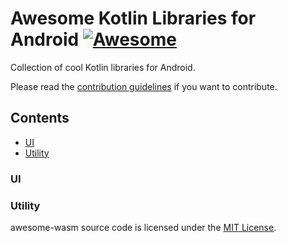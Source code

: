 # Awesome Kotlin Libraries for Android [![Awesome](https://cdn.rawgit.com/sindresorhus/awesome/d7305f38d29fed78fa85652e3a63e154dd8e8829/media/badge.svg)](https://github.com/sindresorhus/awesome)

Collection of cool Kotlin libraries for Android.

Please read the [contribution guidelines](CONTRIBUTING.md) if you want to contribute.

## Contents

- [UI](#ui)
- [Utility](#utility)

### UI
### Utility

awesome-wasm source code is licensed under the [MIT License](https://github.com/mbasso/awesome-wasm/blob/master/LICENSE.md).
